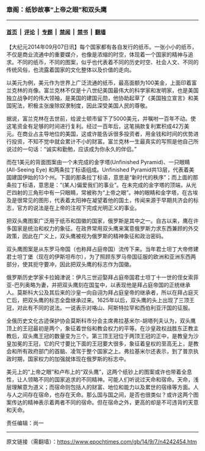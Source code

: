 ### 章阁：纸钞故事“上帝之眼”和双头鹰

---

#### [首页](../../../..?n4242454) &nbsp;|&nbsp; [评论](../../../../../epoch-comment?n4242454) &nbsp;|&nbsp; [专题](../../../../../epoch-special?n4242454) &nbsp;|&nbsp; [禁闻](../../../../../epoch-news?n4242454) &nbsp;|&nbsp; [禁书](../../../../../books?n4242454) &nbsp;|&nbsp; [翻墙](https://github.com/gfw-breaker/nogfw/blob/master/README.md?n4242454)


<div class="post_content" id="artbody" itemprop="articleBody">
 <!-- article content begin -->
 <p>
  【大纪元2014年09月07日讯】每个国家都有各自发行的纸币。一张小小的纸币，不仅是商业流通中的重要媒介，也像是浓缩的时空，体现着一个国家的精神与追求。不同的纸币，不同的图案，似乎也代表着不同的历史时空、社会人文、不同的传统风俗，也流露着国家的文化整体以及价值的走向。
 </p>
 <p>
  以美元为例，美元作为世界上广泛流通的纸币，最高面额为100美金，上面印着富兰克林的肖像。富兰克林不仅是十八世纪美国最伟大的科学家和发明家，也是美国独立战争时的伟大领袖，是美国的建国元勋，他协助起草了《美国独立宣言》和美国宪法，积极主张废除奴隶制度，因此深受美国人民的尊敬。
 </p>
 <p>
  据说，富兰克林在去世前，给波士顿市留下了5000美元，并嘱咐一百年不动。使这笔资金有足够的时间进行复利。经过一百年后，这笔捐款复利累积成42万美元。在商业占主导地位的美国，这或许能告诉很多投资者，用金钱和时间的优势进行投资，不知不觉中就会累计不小的财富。富兰克林一生最真实的写照是他自己所说过的一句话：“诚实和勤勉，应该成为你永久的伴侣。”
 </p>
 <p>
  而在1美元的背面图案由一个未完成的金字塔(Unfinished Pyramid)、一只眼睛(All-Seeing Eye) 和两条拉丁标语组成。Unfinished Pyramid共13层，代表着美国建国伊始的13个州。下面的那条拉丁标语，意思是“新时代的秩序”；而上面的那条拉丁标语，意思是：“(某人)偏爱我们的事业”。在未完成的金字塔的顶端，从光芒四射的三角形中有一只眼睛，常被称为“上帝之眼”。神的眼睛和金字塔，在古埃及是很常见的图形，代表着太阳神在凝望着他的国土，传闻来源于早期共济会的标志，官方的说法是在上帝的注视下完成光明正义的事业。
 </p>
 <p>
  把双头鹰图案广泛用于纸币和国徽的国家，俄罗斯是其中之一。自古以来，鹰在许多国家是统治和权力的象征。在政界常用双头鹰来寓意俄罗斯力求东西兼顾的外交政策，因此在广义上，双头鹰被视为俄罗斯的精神象征和政治密码。
 </p>
 <p>
  双头鹰图案是从东罗马帝国（也称拜占庭帝国）流传下来。当年君士坦丁大帝修建君士坦丁堡（现在的伊斯坦布尔），为了照顾东罗马帝国征服的欧洲和亚洲东西两部分，使其扼守要冲，因此把双头鹰的标志作为国徽。
 </p>
 <p>
  俄罗斯历史学家卡拉姆津说：伊凡三世迎娶拜占庭帝国君士坦丁十一世的侄女索菲亚-巴列奥略为妻，并把双头鹰刻在国玺中，以表现他是拜占庭帝国的正统继承人。莫斯科大公及其后来的沙皇一向自诩为拜占庭皇帝的继承者，所以在拜占庭灭亡后，把双头鹰的标志全盘继承过来。1625年以后，双头鹰的头上出现了三顶王冠，对此有不同的说法。一说表示对咯山、阿斯特拉罕和西伯利亚汗国的征服。
 </p>
 <p>
  全俄历史文化古迹保护协会莫斯科市分会主席弗拉基米尔-胡塔列夫认为，双头鹰顶上的王冠最初是两个，象征着世俗和教会权力的平等。在沙皇政权战胜东正教主教后，双头鹰王冠的数量变为三个。第三顶王冠位于两顶王冠的正中，是教皇为沙皇加冕的王冠，它的尺寸要比下面的王冠要大很多，象征着皇权的至高无上，是教会和所有政府部门的首脑、凌驾于整个国家之上。弗拉基米尔还表示，到了普京执政时期，国家权力的加强就体现在俄罗斯的标志中。
 </p>
 <p>
  美元上的“上帝之眼”和卢布上的“双头鹰”，这两个纸钞上的图案或许也带着全息性，让人领略不同的国家追求的不同精神。可能人们听说过天命和宿命。天命，浅层理解意为道义；而宿命则包括人的财富、地位和能力以及累世的宿缘等方面。人与人之间存在宿命，也存在天命。那么国与国之间，是否也很类似？或许这两个图案传达的精神表示着两者不同的宿命。但在宿命之外，更高的却是不可违背的天意和天命。
 </p>
 <p>
  责任编辑：尚一
 </p>
 <!-- article content end -->
 <div id="below_article_ad">
 </div>
</div>


---

原文链接（需翻墙）：https://www.epochtimes.com/gb/14/9/7/n4242454.htm